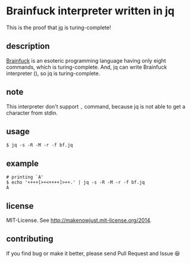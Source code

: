 # Brainfuck interpreter written in jq

This is the proof that [jq](http://stedolan.github.io/jq/) is turing-complete!


## description

[Brainfuck](http://en.wikipedia.org/wiki/Brainfuck) is an esoteric programming language having only eight commands, which is turing-complete.
And, jq can write Brainfuck interpreter (), so jq is turing-complete.

## note

This interpreter don't support `,` command, because jq is not able to get a character from stdin.

## usage

```console
$ jq -s -R -M -r -f bf.jq
```

## example

```console
# printing `A'
$ echo '++++[>+<++++]>++.' | jq -s -R -M -r -f bf.jq
A
```

## license

MIT-License. See <http://makenowjust.mit-license.org/2014>.

## contributing

If you find bug or make it better, please send Pull Request and Issue :laughing:
